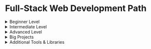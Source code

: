 # Full-Stack Web Development Path

<details>
<summary>Beginner Level</summary>

### HTML & CSS
<ul>
  <li><a href="https://www.youtube.com/playlist?list=PLDoPjvoNmBAw_t_XWUFbBX-c9MafPk9ji">HTML</a></li>
  <li><a href="https://www.youtube.com/playlist?list=PLDoPjvoNmBAyXCAQMLhDRZsLi_HurqTBZ">HTML5</a></li>
  <li><a href="https://www.youtube.com/playlist?list=PLDoPjvoNmBAzjsz06gkzlSrlev53MGIKe">CSS</a></li>
  <li><a href="https://www.youtube.com/playlist?list=PLDoPjvoNmBAyEyQaHOHO1HJtmSgGt07VC">CSS3</a></li>
</ul>

### HTML & CSS Projects
<ul>
  <li><a href="https://www.youtube.com/playlist?list=PLDoPjvoNmBAzHSjcR-HnW9tnxyuye8KbF">Project 1</a></li>
  <li><a href="https://www.youtube.com/playlist?list=PLDoPjvoNmBAy1l-2A21ng3gxEyocruT0t">Project 2</a></li>
  <li><a href="https://www.youtube.com/playlist?list=PLDoPjvoNmBAxuCSp2_-9LurPqRVwketnc">Project 3</a></li>
</ul>

</details>

<details>
<summary>Intermediate Level</summary>

### JavaScript
<ul>
  <li><a href="https://www.youtube.com/playlist?list=PLDoPjvoNmBAx3kiplQR_oeDqLDBUDYwVv">JavaScript</a></li>
  <li><a href="https://www.youtube.com/playlist?list=PLDoPjvoNmBAy3siU1b04xY24ZlstofO9M">JavaScript ES6</a></li>
  <li><a href="https://www.youtube.com/playlist?list=PLDoPjvoNmBAzLyvrWPwMw6bbBlTwPxgLF">JavaScript OOP</a></li>
  <li><a href="https://youtube.com/playlist?list=PLYyqC4bNbCIdvviLNbvYKfvHqszFPnUkj&si=r3c969SfLkD5CQG3">Advanced JavaScript</a></li>
</ul>

### Node.js & Backend
<ul>
  <li><a href="https://youtube.com/playlist?list=PL1BztTYDF-QPdTvgsjf8HOwO4ZVl_LhxS&si=c8kRq-25ns-rHppu">Node.js</a></li>
  <li><a href="https://youtu.be/AzA_LTDoFqY?si=8rsHsfuz71tQnVag">Password Hashing with bcrypt</a></li>
  <li><a href="https://www.youtube.com/playlist?list=PLDoPjvoNmBAy532K9M_fjiAmrJ0gkCyLJ">SQL - MySQL</a></li>
  <li><a href="https://www.youtube.com/watch?v=yW6HnMUAWNU">Prisma</a></li>
</ul>

</details>

<details>
<summary>Advanced Level</summary>

### Front-End Frameworks & Tools
<ul>
  <li><a href="https://www.youtube.com/playlist?list=PLYyqC4bNbCIdSZ-JayMLl4WO2Cr995vyS">React.js</a></li>
  <li><a href="https://youtu.be/k7o9R6eaSes">Next.js</a></li>
  <li><a href="https://www.youtube.com/playlist?list=PLDoPjvoNmBAy532K9M_fjiAmrJ0gkCyLJ">TypeScript</a></li>
  <li><a href="https://www.youtube.com/watch?v=Pk3hhCJG2Dk">Tailwind CSS</a></li>
  <li><a href="https://www.youtube.com/watch?v=GL2Dc4r6tkU">NextAuth</a></li>
  <li><a href="https://www.youtube.com/playlist?list=PL4cUxeGkcC9h1NXLUuiAQ7c4UtdEInqma">ShadCN</a></li>
  <li><a href="https://www.youtube.com/watch?v=yW6HnMUAWNU">Prisma</a></li>
  <li><a href="https://www.youtube.com/watch?v=GL2Dc4r6tkU">Fastify</a></li>
  <li><a href="https://bun.sh">Bun</a></li>
  <li><a href="https://www.electronjs.org/">Electron</a></li>
</ul>

### Additional Languages & Libraries
<ul>
  <li>Python (for Backend & Data Science)</li>
  <li>Deno (Alternative to Node.js, faster runtime)</li>
  <li>Go (Golang) – High-performance backend services</li>
  <li>Rust (for WebAssembly & performance-critical code)</li>
  <li>GraphQL (API query language)</li>
  <li>jQuery (lightweight DOM manipulation, optional)</li>
</ul>

</details>

<details>
<summary>Big Projects</summary>

<ul>
  <li><a href="https://youtu.be/ZbX4Ok9YX94">FullStack Discord Clone - Final Project</a></li>
  <li><a href="https://www.youtube.com/watch?v=PGPGcKBpAk8">Project 1</a></li>
  <li><a href="https://youtu.be/Big_aFLmekI">Project 2</a></li>
  <li><a href="https://www.youtube.com/watch?v=Av9C7xlV0fA">Project 3 - Part 1</a></li>
  <li><a href="https://www.youtube.com/watch?v=37v63U7-iG0">Project 3 - Part 2</a></li>
  <li><a href="https://www.youtube.com/watch?v=LyfUTRJ2gOs">Project 4</a></li>
  <li><a href="https://www.youtube.com/watch?v=3CMgznBdl-M">Project 5</a></li>
  <li><a href="https://www.youtube.com/watch?v=OkKbAuQXFcM">Project 6</a></li>
</ul>

</details>

<details>
<summary>Additional Tools & Libraries</summary>

<ul>
  <li><a href="https://www.postman.com/">Postman (API Testing)</a></li>
  <li><a href="https://ngrok.com/">NGROK (Local Server Tunneling)</a></li>
  <li><a href="https://git-scm.com/">Git & GitHub (Version Control)</a></li>
  <li>VSCode Extensions (Linting & Debugging)</li>
  <li><a href="https://www.mongodb.com/">MongoDB (NoSQL Database)</a></li>
  <li><a href="https://www.postgresql.org/">PostgreSQL (Advanced SQL Database)</a></li>
  <li><a href="https://redis.io/">Redis (Caching & Fast Data Storage)</a></li>
  <li>Docker (Containerization & DevOps)</li>
  <li>Kubernetes (Orchestration for Production Apps)</li>
  <li>Other JS Libraries as needed for projects (Lodash, Axios, Chart.js, etc.)</li>
</ul>

</details>

